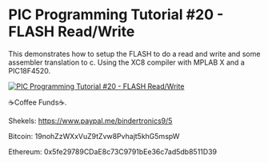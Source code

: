 # **PIC Programming Tutorial #20 - FLASH Read/Write**

This demonstrates how to setup the FLASH to do a read and write and some assembler translation to c. Using the XC8 compiler with MPLAB X and a PIC18F4520.

[![PIC Programming Tutorial #20 - FLASH Read/Write](https://img.youtube.com/vi/0sowC6PfJkY/0.jpg)](https://www.youtube.com/watch?v=0sowC6PfJkY "PIC Programming Tutorial #20 - FLASH Read/Write")

☕Coffee Funds☕.

Shekels: 
https://www.paypal.me/bindertronics9/5

Bitcoin: 
19nohZzWXxVuZ9tZvw8Pvhajt5khG5mspW

Ethereum: 
0x5fe29789CDaE8c73C9791bEe36c7ad5db8511D39 




















